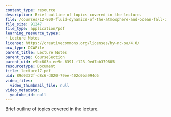 ```yaml
---
content_type: resource
description: Brief outline of topics covered in the lecture.
file: /courses/12-800-fluid-dynamics-of-the-atmosphere-and-ocean-fall-2004/89d0372fd8c6d02079ee402c0ba994d6_lecture17.pdf
file_size: 91247
file_type: application/pdf
learning_resource_types:
- Lecture Notes
license: https://creativecommons.org/licenses/by-nc-sa/4.0/
ocw_type: OCWFile
parent_title: Lecture Notes
parent_type: CourseSection
parent_uid: e9bc603b-ee9e-6391-f123-9ed7bb379805
resourcetype: Document
title: lecture17.pdf
uid: 89d0372f-d8c6-d020-79ee-402c0ba994d6
video_files:
  video_thumbnail_file: null
video_metadata:
  youtube_id: null
---
```

Brief outline of topics covered in the lecture.